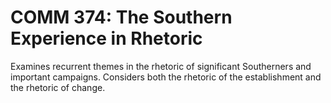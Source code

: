 # COMM 374: The Southern Experience in Rhetoric

Examines recurrent themes in the rhetoric of significant Southerners and important campaigns. Considers both the rhetoric of the establishment and the rhetoric of change.
